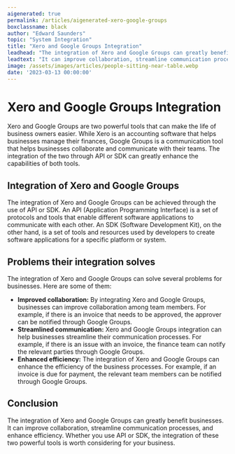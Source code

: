 ```yaml
---
aigenerated: true
permalink: /articles/aigenerated-xero-google-groups
boxclassname: black
author: "Edward Saunders"
topic: "System Integration"
title: "Xero and Google Groups Integration"
leadhead: "The integration of Xero and Google Groups can greatly benefit businesses"
leadtext: "It can improve collaboration, streamline communication processes, and enhance efficiency. Whether you use API or SDK, the integration of these two powerful tools is worth considering for your business."
image: /assets/images/articles/people-sitting-near-table.webp
date: '2023-03-13 00:00:00'
---
```

<div class="arttext">    <h1>Xero and Google Groups Integration</h1>
    <p>Xero and Google Groups are two powerful tools that can make the life of business owners easier. While Xero is an accounting software that helps businesses manage their finances, Google Groups is a communication tool that helps businesses collaborate and communicate with their teams. The integration of the two through API or SDK can greatly enhance the capabilities of both tools.</p>
    <h2>Integration of Xero and Google Groups</h2>
    <p>The integration of Xero and Google Groups can be achieved through the use of API or SDK. An API (Application Programming Interface) is a set of protocols and tools that enable different software applications to communicate with each other. An SDK (Software Development Kit), on the other hand, is a set of tools and resources used by developers to create software applications for a specific platform or system.</p>
    <h2>Problems their integration solves</h2>
    <p>The integration of Xero and Google Groups can solve several problems for businesses. Here are some of them:</p>
    <ul>
        <li><strong>Improved collaboration:</strong> By integrating Xero and Google Groups, businesses can improve collaboration among team members. For example, if there is an invoice that needs to be approved, the approver can be notified through Google Groups.</li>
        <li><strong>Streamlined communication:</strong> Xero and Google Groups integration can help businesses streamline their communication processes. For example, if there is an issue with an invoice, the finance team can notify the relevant parties through Google Groups.</li>
        <li><strong>Enhanced efficiency:</strong> The integration of Xero and Google Groups can enhance the efficiency of the business processes. For example, if an invoice is due for payment, the relevant team members can be notified through Google Groups.</li>
    </ul>
    <h2>Conclusion</h2>
    <p>The integration of Xero and Google Groups can greatly benefit businesses. It can improve collaboration, streamline communication processes, and enhance efficiency. Whether you use API or SDK, the integration of these two powerful tools is worth considering for your business. </p>
</div>
